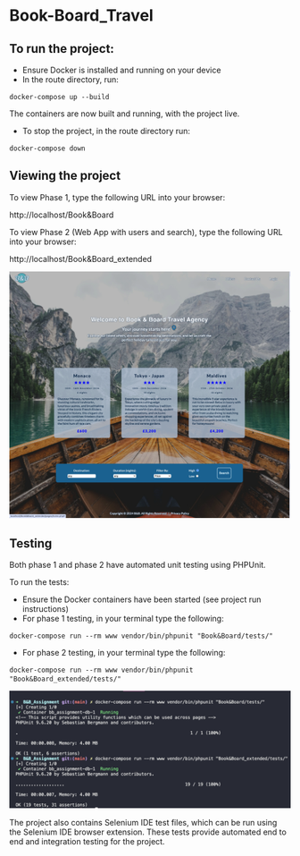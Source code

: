 # Book-Board_Travel

## To run the project:

- Ensure Docker is installed and running on your device
- In the route directory, run:

```
docker-compose up --build
```

The containers are now built and running, with the project live.

- To stop the project, in the route directory run:

```
docker-compose down
```

## Viewing the project

To view Phase 1, type the following URL into your browser:

http://localhost/Book&Board

To view Phase 2 (Web App with users and search), type the following URL into your browser:

http://localhost/Book&Board_extended

![alt text](image.png)

## Testing

Both phase 1 and phase 2 have automated unit testing using PHPUnit.

To run the tests:

- Ensure the Docker containers have been started (see project run instructions)
- For phase 1 testing, in your terminal type the following:

```
docker-compose run --rm www vendor/bin/phpunit "Book&Board/tests/"
```

- For phase 2 testing, in your terminal type the following:

```
docker-compose run --rm www vendor/bin/phpunit "Book&Board_extended/tests/"
```

![alt text](image-1.png)

The project also contains Selenium IDE test files, which can be run using the Selenium IDE browser extension. These tests provide automated end to end and integration testing for the project.
